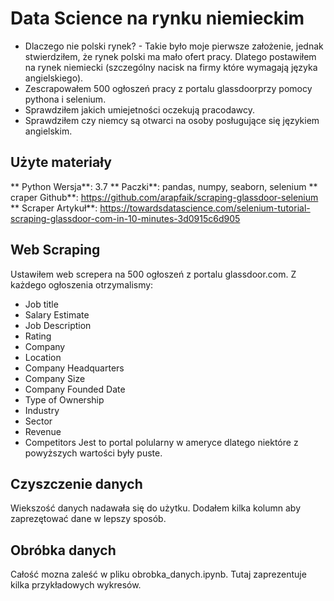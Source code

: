 # Data Science na rynku niemieckim
* Dlaczego nie polski rynek? - Takie było moje pierwsze założenie, jednak stwierdziłem, że rynek polski ma mało ofert pracy. Dlatego postawiłem na rynek niemiecki (szczególny nacisk na firmy które wymagają języka angielskiego).
* Zescrapowałem 500 ogłoszeń pracy z portalu glassdoorprzy pomocy pythona i selenium.
* Sprawdziłem jakich umiejetności oczekują pracodawcy.
* Sprawdziłem czy niemcy są otwarci na osoby posługujące się językiem angielskim.


## Użyte materiały
** Python Wersja**: 3.7
** Paczki**: pandas, numpy, seaborn, selenium
** craper Github**: https://github.com/arapfaik/scraping-glassdoor-selenium
** Scraper Artykuł**: https://towardsdatascience.com/selenium-tutorial-scraping-glassdoor-com-in-10-minutes-3d0915c6d905


## Web Scraping
Ustawiłem web screpera na 500 ogłoszeń z portalu glassdoor.com. Z każdego ogłoszenia otrzymalismy:
* Job title
* Salary Estimate
* Job Description
* Rating
* Company
* Location
* Company Headquarters
* Company Size
* Company Founded Date
* Type of Ownership
* Industry
* Sector
* Revenue
* Competitors
Jest to portal polularny w ameryce dlatego niektóre z powyższych wartości były puste.


## Czyszczenie danych
Wiekszość danych nadawała się do użytku. Dodałem kilka kolumn aby zaprezętować dane w lepszy sposób.

## Obróbka danych
Całość mozna zaleść w pliku obrobka_danych.ipynb. Tutaj zaprezentuje kilka przykładowych wykresów.
